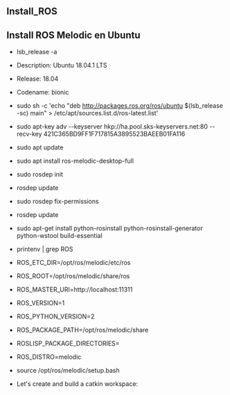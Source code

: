 ## Install_ROS
## Install ROS Melodic en Ubuntu
* lsb_release -a
* Description:	Ubuntu 18.04.1 LTS
* Release:	18.04
* Codename:	bionic
* sudo sh -c 'echo "deb http://packages.ros.org/ros/ubuntu $(lsb_release -sc) main" > /etc/apt/sources.list.d/ros-latest.list'
* sudo apt-key adv --keyserver hkp://ha.pool.sks-keyservers.net:80 --recv-key 421C365BD9FF1F717815A3895523BAEEB01FA116
* sudo apt update
* sudo apt install ros-melodic-desktop-full
* sudo rosdep init
* rosdep update
* sudo rosdep fix-permissions
* rosdep update
* sudo apt-get install python-rosinstall python-rosinstall-generator python-wstool build-essential
* printenv | grep ROS
* ROS_ETC_DIR=/opt/ros/melodic/etc/ros
* ROS_ROOT=/opt/ros/melodic/share/ros
* ROS_MASTER_URI=http://localhost:11311
* ROS_VERSION=1
* ROS_PYTHON_VERSION=2
* ROS_PACKAGE_PATH=/opt/ros/melodic/share
* ROSLISP_PACKAGE_DIRECTORIES=
* ROS_DISTRO=melodic

* source /opt/ros/melodic/setup.bash

* Let's create and build a catkin workspace: 
